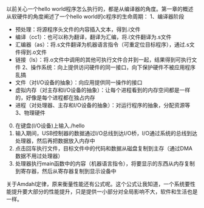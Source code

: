 
以前关心一个hello world程序怎么执行的，都是从编译器的角度。第一章的概述从软硬件的角度阐述了一个hello world的c程序的生命周期：
1、编译器阶段
  + 预处理：将源程序头文件的内容插入文本，得到.i文件
  + 编译（cc1）：也可以称为翻译，翻译为汇编，将.i文件翻译为.s文件
  + 汇编器（as）：将.s文件翻译为机器语言指令（可重定位目标程序），通过.s文件得到.o文件
  + 链接（ls）：将.o文件中调用的其他可执行文件合并到一起，结果得到可执行文件
2、操作系统：向上提供访问硬件的同一接口，向下保护硬件不被应用程序乱搞
  + 文件（对I/O设备的抽象）：向应用提供同一操作的接口
  + 虚拟内存（对主存和I/O设备的抽象）：让每个进程看到的内存空间都是一样的，好像是每个进程都在独占内存
  + 进程（对处理器、主存和I/O设备的抽象）：对运行程序的抽象，分配资源等
3、物理硬件
  0. 在键盘(I/O设备)上输入./hello
  1. 输入期间，USB控制器的数据通过I/O总线到达I/O桥，I/O通过系统的总线到达处理器，然后再把数据放入内存中
  2. 点击回车执行文件，目标文件中的代码和数据从磁盘复制到主存（通过DMA数据不用过处理器）
  3. 处理器执行main函数中的内容（机器语言指令），将要显示的东西从内存复制到寄存器，然后从寄存器复制到显示设备中


关于Amdahl定律，原来衡量性能还有公式呢。这个公式让我知道，一个系统要性能提升要大部分的性能提升，只是提供一小部分对全局影响不大，软件和生活也是一样。

